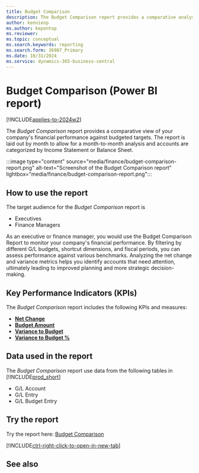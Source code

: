 ```yaml
---
title: Budget Comparison
description: The Budget Comparison report provides a comparative analysis of G/L amounts to G/L Budget amounts by month. 
author: kennienp
ms.author: kepontop
ms.reviewer:
ms.topic: conceptual
ms.search.keywords: reporting
ms.search.form: 36987_Primary
ms.date: 10/31/2024
ms.service: dynamics-365-business-central
---
```


# Budget Comparison (Power BI report)

[!INCLUDE[applies-to-2024w2](includes/applies-to-2024w2.md)]

The *Budget Comparison* report provides a comparative view of your company's financial performance against budgeted targets. The report is laid out by month to allow for a month-to-month analysis and accounts are categorized by Income Statement or Balance Sheet. 

:::image type="content" source="media/finance/budget-comparison-report.png" alt-text="Screenshot of the Budget Comparison report" lightbox="media/finance/budget-comparison-report.png":::

## How to use the report

The target audience for the *Budget Comparison* report is
- Executives
- Finance Managers

As an executive or finance manager, you would use the Budget Comparison Report to monitor your company's financial performance. By filtering by different G/L budgets, shortcut dimensions, and fiscal periods, you can assess performance against various benchmarks. Analyzing the net change and variance metrics helps you identify accounts that need attention, ultimately leading to improved planning and more strategic decision-making.

## Key Performance Indicators (KPIs)

The *Budget Comparison* report includes the following KPIs and measures: 

- [**Net Change**](finance-powerbi-kpi.md#net-change)
- [**Budget Amount**](finance-powerbi-kpi.md#budget-amount)
- [**Variance to Budget**](finance-powerbi-kpi.md#variance-to-budget)
- [**Variance to Budget %**](finance-powerbi-kpi.md#variance-to-budget-)

## Data used in the report

The *Budget Comparison* report use data from the following tables in [!INCLUDE[prod_short](includes/prod_short.md)]

- G/L Account
- G/L Entry
- G/L Budget Entry


## Try the report

Try the report here: [Budget Comparison](https://businesscentral.dynamics.com?page=36987)

[!INCLUDE[ctrl-right-click-to-open-in-new-tab](includes/ctrl-right-click-to-open-in-new-tab.md)]

## See also